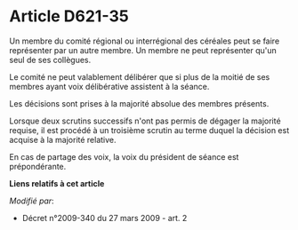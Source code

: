 # Article D621-35

Un membre du comité régional ou interrégional des céréales peut se faire représenter par un autre membre. Un membre ne peut
représenter qu'un seul de ses collègues. 

Le comité ne peut valablement délibérer que si plus de la moitié de ses membres ayant voix délibérative assistent à la
séance. 

Les décisions sont prises à la majorité absolue des membres présents. 

Lorsque deux scrutins successifs n'ont pas permis de dégager la majorité requise, il est procédé à un troisième scrutin au
terme duquel la décision est acquise à la majorité relative. 

En cas de partage des voix, la voix du président de séance est prépondérante.

**Liens relatifs à cet article**

_Modifié par_:

  - Décret n°2009-340 du 27 mars 2009 - art. 2
